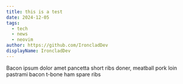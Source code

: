```yaml
---
title: this is a test
date: 2024-12-05
tags: 
  - tech
  - news
  - neovim
author: https://github.com/IroncladDev
displayName: IroncladDev
---
```


Bacon ipsum dolor amet pancetta short ribs doner, meatball pork loin pastrami bacon t-bone ham spare ribs

